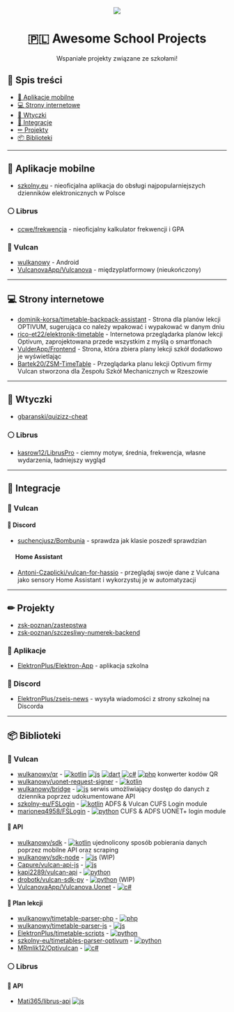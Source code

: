<div align='center'>
<img src="https://awesome.re/badge.svg">
<h1>🇵🇱 Awesome School Projects</h1>
<p>Wspaniałe projekty związane ze szkołami!</p>
</div>

## 📜 Spis treści
- [📱 Aplikacje mobilne](https://github.com/wulkanowy/awesome-school-projects-poland#aplikacje-mobilne)
- [💻 Strony internetowe](https://github.com/wulkanowy/awesome-school-projects-poland#strony-internetowe)
- [🔌 Wtyczki](https://github.com/wulkanowy/awesome-school-projects-poland#wtyczki)
- [🔗 Integracje](https://github.com/wulkanowy/awesome-school-projects-poland#integracje)
- [✏ Projekty](https://github.com/wulkanowy/awesome-school-projects-poland#projekty)
- [📦 Biblioteki](https://github.com/wulkanowy/awesome-school-projects-poland#biblioteki)

---

## 📱 Aplikacje mobilne
- [szkolny.eu](https://github.com/szkolny-eu/szkolny-android) - nieoficjalna aplikacja do obsługi najpopularniejszych dzienników elektronicznych w Polsce
### ⚪ Librus
- [ccwe/frekwencja](https://github.com/ccwe/frekwencja) - nieoficjalny kalkulator frekwencji i GPA

### 🌋 Vulcan
- [wulkanowy](https://github.com/wulkanowy/wulkanowy) - Android
- [VulcanovaApp/Vulcanova](https://github.com/VulcanovaApp/Vulcanova) - międzyplatformowy (nieukończony)

---

## 💻 Strony internetowe
- [dominik-korsa/timetable-backpack-assistant](https://github.com/dominik-korsa/timetable-backpack-assistant) - Strona dla planów lekcji OPTIVUM, sugerująca co należy wpakować i wypakować w danym dniu
- [rico-et22/elektronik-timetable](https://github.com/rico-et22/elektronik-timetable) - Internetowa przeglądarka planów lekcji Optivum, zaprojektowana przede wszystkim z myślą o smartfonach
- [VulderApp/Frontend](https://github.com/VulderApp/Frontend) - Strona, która zbiera plany lekcji szkół dodatkowo je wyświetlając
- [Bartek20/ZSM-TimeTable](https://github.com/Bartek20/ZSM-TimeTable) - Przeglądarka planu lekcji Optivum firmy Vulcan stworzona dla Zespołu Szkół Mechanicznych w Rzeszowie

---

## 🔌 Wtyczki
- [gbaranski/quizizz-cheat](https://github.com/gbaranski/quizizz-cheat)

### ⚪ Librus
- [kasrow12/LibrusPro](https://github.com/kasrow12/LibrusPro) - ciemny motyw, średnia, frekwencja, własne wydarzenia, ładniejszy wygląd

---

## 🔗 Integracje
### 🌋 Vulcan
#### 💬 Discord

- [suchencjusz/Bombunia](https://github.com/suchencjusz/Bombunia) - sprawdza jak klasie poszedł sprawdzian
#### <a href="https://www.home-assistant.io/"><img src="https://raw.githubusercontent.com/home-assistant/assets/master/logo/logo-small.svg" height="15"></a> Home Assistant
- [Antoni-Czaplicki/vulcan-for-hassio](https://github.com/Antoni-Czaplicki/vulcan-for-hassio) - przeglądaj swoje dane z Vulcana jako sensory Home Assistant i wykorzystuj je w automatyzacji

---

## ✏ Projekty
- [zsk-poznan/zastepstwa](https://github.com/zsk-poznan/zastepstwa)
- [zsk-poznan/szczesliwy-numerek-backend](https://github.com/zsk-poznan/szczesliwy-numerek-backend)
### 📱 Aplikacje
- [ElektronPlus/Elektron-App](https://github.com/ElektronPlus/Elektron-App) - aplikacja szkolna

### 💬 Discord
- [ElektronPlus/zseis-news](https://github.com/ElektronPlus/zseis-news) - wysyła wiadomości z strony szkolnej na Discorda

---

## 📦 Biblioteki
### 🌋 Vulcan
- [wulkanowy/qr](https://github.com/wulkanowy/qr) - [![kotlin](images/kotlin.svg)](https://kotlinlang.org/)
 [![js](images/js.svg)](https://developer.mozilla.org/docs/Web/JavaScript) [![dart](images/dart.svg)](https://dart.dev/) [![c#](images/csharp.svg)](https://docs.microsoft.com/dotnet/csharp/) [![php](images/php.svg)](https://www.php.net/) konwerter kodów QR
- [wulkanowy/uonet-request-signer](https://github.com/wulkanowy/uonet-request-signer) - [![kotlin](images/kotlin.svg)](https://kotlinlang.org/)
- [wulkanowy/bridge](https://github.com/wulkanowy/bridge) - [![js](images/js.svg)](https://developer.mozilla.org/docs/Web/JavaScript) serwis umożliwiający dostęp do danych z dziennika  poprzez udokumentowane API
- [szkolny-eu/FSLogin](https://github.com/szkolny-eu/FSLogin) - [![kotlin](images/kotlin.svg)](https://kotlinlang.org/)
 ADFS & Vulcan CUFS Login module 
 - [marioneq4958/FSLogin](https://github.com/marioneq4958/FSLogin) - [![python](images/python.svg)](https://python.org/) CUFS & ADFS UONET+ login module

#### 🤖 API
- [wulkanowy/sdk](https://github.com/wulkanowy/sdk) - [![kotlin](images/kotlin.svg)](https://kotlinlang.org/)
 ujednolicony sposób pobierania danych poprzez mobilne API oraz scraping
- [wulkanowy/sdk-node](https://github.com/wulkanowy/sdk-node) - [![js](images/js.svg)](https://developer.mozilla.org/docs/Web/JavaScript) (WIP)
- [Capure/vulcan-api-js](https://github.com/Capure/vulcan-api-js) - [![js](images/js.svg)](https://developer.mozilla.org/docs/Web/JavaScript)
- [kapi2289/vulcan-api](https://github.com/kapi2289/vulcan-api) - [![python](images/python.svg)](https://python.org/)
- [drobotk/vulcan-sdk-py](https://github.com/drobotk/vulcan-sdk-py) - [![python](images/python.svg)](https://python.org/) (WIP)
- [VulcanovaApp/Vulcanova.Uonet](https://github.com/VulcanovaApp/Vulcanova.Uonet) - [![c#](images/csharp.svg)](https://docs.microsoft.com/dotnet/csharp/)

#### 📅 Plan lekcji
- [wulkanowy/timetable-parser-php](https://github.com/wulkanowy/timetable-parser-php) - [![php](images/php.svg)](https://www.php.net/)
- [wulkanowy/timetable-parser-js](https://github.com/wulkanowy/timetable-parser-js) - [![js](images/js.svg)](https://developer.mozilla.org/docs/Web/JavaScript)
- [ElektronPlus/timetable-scripts](https://github.com/ElektronPlus/timetable-scripts) - [![python](images/python.svg)](https://python.org/)
- [szkolny-eu/timetables-parser-optivum](https://github.com/szkolny-eu/timetables-parser-optivum) - [![python](images/python.svg)](https://python.org/)
- [MRmlik12/Optivulcan](https://github.com/MRmlik12/Optivulcan) - [![c#](images/csharp.svg)](https://docs.microsoft.com/dotnet/csharp/)
### ⚪ Librus
#### 🤖 API
- [Mati365/librus-api](https://github.com/Mati365/librus-api) [![js](images/js.svg)](https://developer.mozilla.org/docs/Web/JavaScript)


